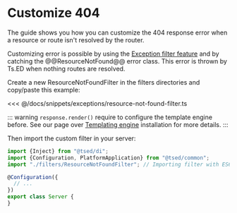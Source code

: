 # Customize 404

The guide shows you how you can customize the 404 response error when a resource or route isn't resolved by 
the router.

Customizing error is possible by using the [Exception filter feature](/docs/exceptions.html#exception-filter) and by catching 
the @@ResourceNotFound@@ error class. This error is thrown by Ts.ED when nothing routes are resolved.

Create a new ResourceNotFoundFilter in the filters directories and copy/paste this example:

<<< @/docs/snippets/exceptions/resource-not-found-filter.ts

::: warning
`response.render()` require to configure the template engine before. See our page over [Templating engine](/tutorials/templating.html#installation) installation for more details.
:::

Then import the custom filter in your server:

```typescript
import {Inject} from "@tsed/di";
import {Configuration, PlatformApplication} from "@tsed/common";
import "./filters/ResourceNotFoundFilter"; // Importing filter with ES6 import is enough

@Configuration({
  // ...
})
export class Server {
}
```
